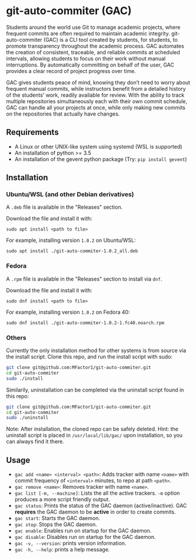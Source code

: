 # git-auto-commiter (GAC)
Students around the world use Git to manage academic projects, where frequent commits are often required to maintain academic integrity. git-auto-commiter (GAC) is a CLI tool created by students, for students, to promote transparency throughout the academic process. GAC automates the creation of consistent, traceable, and reliable commits at scheduled intervals, allowing students to focus on their work without manual interruptions. By automatically committing on behalf of the user, GAC provides a clear record of project progress over time.

GAC gives students peace of mind, knowing they don’t need to worry about frequent manual commits, while instructors benefit from a detailed history of the students' work, readily available for review.
With the ability to track multiple repositories simultaneously each with their own commit schedule, GAC can handle all your projects at once, while only making new commits on the repositories that actually have changes.

## Requirements
- A Linux or other UNIX-like system using systemd (WSL is supported)
- An installation of python >= 3.5
- An installation of the gevent python package (Try: `pip install gevent`)

## Installation
### Ubuntu/WSL (and other Debian derivatives)
A `.deb` file is available in the "Releases" section.

Download the file and install it with:
```
sudo apt install <path to file>
```
For example, installing version `1.0.2` on Ubuntu/WSL:
```
sudo apt install ./git-auto-commiter-1.0.2_all.deb
```
### Fedora
A `.rpm` file is available in the "Releases" section to install via `dnf`.

Download the file and install it with:
```
sudo dnf install <path to file>
```
For example, installing version `1.0.2` on Fedora 40:
```
sudo dnf install ./git-auto-commiter-1.0.2-1.fc40.noarch.rpm
```
### Others
Currently the only installation method for other systems is from source via the install script.
Clone this repo, and run the install script with sudo:
``` sh
git clone git@github.com:MFactor1/git-auto-commiter.git
cd git-auto-commiter
sudo ./install
```

Similarily, uninstallation can be completed via the uninstall script found in this repo:
``` sh
git clone git@github.com:MFactor1/git-auto-commiter.git
cd git-auto-commiter
sudo ./uninstall
```

Note: After installation, the cloned repo can be safely deleted. Hint: the uninstall script is placed in `/usr/local/lib/gac/` upon installation, so you can always find it there.

## Usage
- `gac add <name> <interval> <path>`: Adds tracker with name `<name>` with commit frequency of `<interval>` minutes, to repo at path `<path>`.
- `gac remove <name>`: Removes tracker with name `<name>`.
- `gac list [-m, --machine]`: Lists the all the active trackers. `-m` option produces a more script friendly output.
- `gac status`: Prints the status of the GAC daemon (active/inactive). GAC **requires** the GAC daemon to be **active** in order to create commits.
- `gac start`: Starts the GAC daemon.
- `gac stop`: Stops the GAC daemon.
- `gac enable`: Enables run on startup for the GAC daemon.
- `gac disable`: Disables run on startup for the GAC daemon.
- `gac -v, --version`: prints version information.
- `gac -h, --help`: prints a help message.
